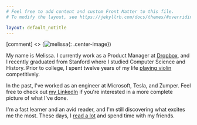 ```yaml
---
# Feel free to add content and custom Front Matter to this file.
# To modify the layout, see https://jekyllrb.com/docs/themes/#overriding-theme-defaults

layout: default_notitle
---
```


[comment] <> (![melissa](/imgs/me1.jpg){: .center-image})

My name is Melissa. I currently work as a Product Manager at [Dropbox](https://www.dropbox.com), and I recently graduated from Stanford where I studied Computer Science and History. Prior to college, I spent twelve years of my life [playing violin](https://www.youtube.com/user/asiansarentnerdy) competitively. 

In the past, I've worked as an engineer at Microsoft, Tesla, and Zumper. Feel free to check out [my LinkedIn](https://www.linkedin.com/in/mdu96/) if you're interested in a more complete picture of what I've done. 

I'm a fast learner and an avid reader, and I'm still discovering what excites me the most. These days, I [read a lot](https://www.goodreads.com/user/show/30668519-melissa-du) and spend time with my friends.